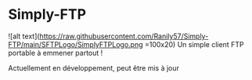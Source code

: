 # Simply-FTP
![alt text](https://raw.githubusercontent.com/Ranily57/Simply-FTP/main/SFTPLogo/SimplyFTPLogo.png =100x20)
Un simple client FTP portable à emmener partout !

Actuellement en développement, peut être mis à jour 
